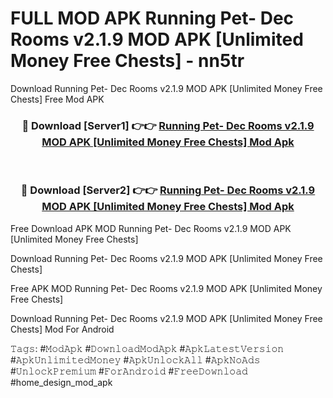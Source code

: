 # FULL MOD APK Running Pet- Dec Rooms v2.1.9 MOD APK [Unlimited Money Free Chests] - nn5tr
Download Running Pet- Dec Rooms v2.1.9 MOD APK [Unlimited Money Free Chests] Free Mod APK

<div align="center">
<h3>🔴 Download [Server1] 👉👉 <a href="https://apk-comot.site?title=Running_Pet-_Dec_Rooms_v2.1.9_MOD_APK_[Unlimited_Money_Free_Chests]">Running Pet- Dec Rooms v2.1.9 MOD APK [Unlimited Money Free Chests] Mod Apk</a></h3><br>

<h3>🔴 Download [Server2] 👉👉 <a href="https://apk-comot.site?title=Running_Pet-_Dec_Rooms_v2.1.9_MOD_APK_[Unlimited_Money_Free_Chests]">Running Pet- Dec Rooms v2.1.9 MOD APK [Unlimited Money Free Chests] Mod Apk</a></h3>
</div>


Free Download APK MOD Running Pet- Dec Rooms v2.1.9 MOD APK [Unlimited Money Free Chests]

Download Running Pet- Dec Rooms v2.1.9 MOD APK [Unlimited Money Free Chests] 

Free APK MOD Running Pet- Dec Rooms v2.1.9 MOD APK [Unlimited Money Free Chests] 

Download Running Pet- Dec Rooms v2.1.9 MOD APK [Unlimited Money Free Chests] Mod For Android

𝚃𝚊𝚐𝚜: #𝙼𝚘𝚍𝙰𝚙𝚔 #𝙳𝚘𝚠𝚗𝚕𝚘𝚊𝚍𝙼𝚘𝚍𝙰𝚙𝚔 #𝙰𝚙𝚔𝙻𝚊𝚝𝚎𝚜𝚝𝚅𝚎𝚛𝚜𝚒𝚘𝚗 #𝙰𝚙𝚔𝚄𝚗𝚕𝚒𝚖𝚒𝚝𝚎𝚍𝙼𝚘𝚗𝚎𝚢 #𝙰𝚙𝚔𝚄𝚗𝚕𝚘𝚌𝚔𝙰𝚕𝚕 #𝙰𝚙𝚔𝙽𝚘𝙰𝚍𝚜 #𝚄𝚗𝚕𝚘𝚌𝚔𝙿𝚛𝚎𝚖𝚒𝚞𝚖 #𝙵𝚘𝚛𝙰𝚗𝚍𝚛𝚘𝚒𝚍 #𝙵𝚛𝚎𝚎𝙳𝚘𝚠𝚗𝚕𝚘𝚊𝚍 #home_design_mod_apk